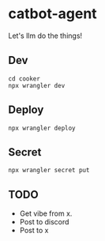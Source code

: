# catbot-agent

Let's llm do the things!

## Dev

```
cd cooker
npx wrangler dev
```

## Deploy

```
npx wrangler deploy
```

## Secret

```
npx wrangler secret put
```

## TODO

- Get vibe from x.
- Post to discord
- Post to x
